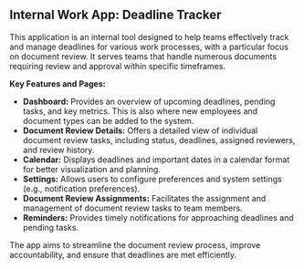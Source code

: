 ## Internal Work App: Deadline Tracker

This application is an internal tool designed to help teams effectively track and manage deadlines for various work processes, with a particular focus on document review. It serves teams that handle numerous documents requiring review and approval within specific timeframes.

**Key Features and Pages:**

-   **Dashboard:** Provides an overview of upcoming deadlines, pending tasks, and key metrics. This is also where new employees and document types can be added to the system.
-   **Document Review Details:** Offers a detailed view of individual document review tasks, including status, deadlines, assigned reviewers, and review history.
-   **Calendar:** Displays deadlines and important dates in a calendar format for better visualization and planning.
-   **Settings:** Allows users to configure preferences and system settings (e.g., notification preferences).
-   **Document Review Assignments:** Facilitates the assignment and management of document review tasks to team members.
-   **Reminders:** Provides timely notifications for approaching deadlines and pending tasks.

The app aims to streamline the document review process, improve accountability, and ensure that deadlines are met efficiently.
